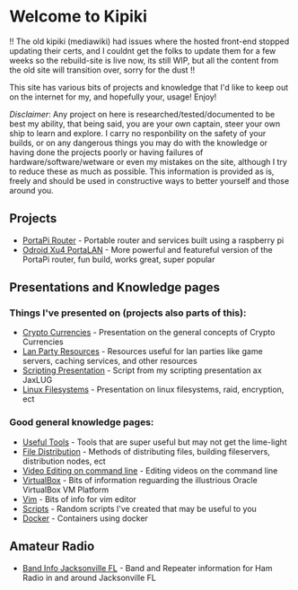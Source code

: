 # Welcome to Kipiki

!! The old kipiki (mediawiki) had issues where the hosted front-end stopped updating their certs, and I couldnt get the folks to update them for a few weeks so the rebuild-site is live now, its still WIP, but all the content from the old site will transition over, sorry for the dust !!

This site has various bits of projects and knowledge that I'd like to keep out on the internet for my, and hopefully your, usage!  Enjoy!

*Disclaimer*: Any project on here is researched/tested/documented to be best my ability, that being said, you are your own captain, steer your own ship to learn and explore.  I carry no responbility on the safety of your builds, or on any dangerous things you may do with the knowledge or having done the projects poorly or having failures of hardware/software/wetware or even my mistakes on the site, although I try to reduce these as much as possible.  This information is provided as is, freely and should be used in constructive ways to better yourself and those around you.

## Projects
* [PortaPi Router](/pages/projects/portapirouter.md) - Portable router and services built using a raspberry pi
* [Odroid Xu4 PortaLAN](/pages/projects/xu4portalan.md) - More powerful and featureful version of the PortaPi router, fun build, works great, super popular

## Presentations and Knowledge pages
### Things I've presented on (projects also parts of this):
* [Crypto Currencies](/pages/kb/cryptocurrencies.md) - Presentation on the general concepts of Crypto Currencies
* [Lan Party Resources](/pages/kb/lanpartyresources.md) - Resources useful for lan parties like game servers, caching services, and other resources
* [Scripting Presentation](/pages/kb/scriptingpresentation.md) - Script from my scripting presentation ax JaxLUG
* [Linux Filesystems](/pages/kb/linuxfilesystems.md) - Presentation on linux filesystems, raid, encryption, ect
### Good general knowledge pages:
* [Useful Tools](/pages/kb/usefultools.md) - Tools that are super useful but may not get the lime-light
* [File Distribution](/pages/kb/filedistribution.md) - Methods of distributing files, building fileservers, distribution nodes, ect
* [Video Editing on command line](/pages/kb/videocommand.md) - Editing videos on the command line
* [VirtualBox](/pages/kb/virtualbox.md) - Bits of information reguarding the illustrious Oracle VirtualBox VM Platform
* [Vim](/pages/kb/vim.md) - Bits of info for vim editor
* [Scripts](/page/kb/scripts.md) - Random scripts I've created that may be useful to you
* [Docker](/pages/kb/docker.md) - Containers using docker

## Amateur Radio
* [Band Info Jacksonville FL](/pages/hamradio/bandinfojax.md) - Band and Repeater information for Ham Radio in and around Jacksonville FL

